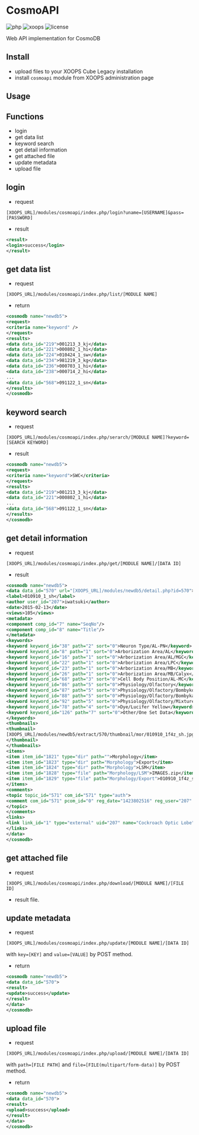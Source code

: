 # CosmoAPI
![php](https://img.shields.io/badge/PHP-5.0-blue.svg)
![xoops](https://img.shields.io/badge/XOOPS-module-green.svg)
![license](https://img.shields.io/badge/license-GPL2.0-blue.svg)

Web API implementation for CosmoDB

## Install
- upload files to your XOOPS Cube Legacy installation
- install `cosmoapi` module from XOOPS administration page

## Usage
## Functions
- login
- get data list
- keyword search
- get detail information
- get attached file
- update metadata
- upload file

## login
- request
```
[XOOPS_URL]/modules/cosmoapi/index.php/login?uname=[USERNAME]&pass=[PASSWORD]
```
- result
```xml
<result>
<login>success</login>
</result>
```

## get data list
- request
```
[XOOPS_URL]/modules/cosmoapi/index.php/list/[MODULE NAME]
```

- return
```xml
<cosmodb name="newdb5">
<request>
<criteria name="keyword" />
</request>
<results>
<data data_id="219">001213_3_kj</data>
<data data_id="221">000802_1_hi</data>
<data data_id="224">010424_1_sw</data>
<data data_id="234">981219_3_kg</data>
<data data_id="236">000703_1_hi</data>
<data data_id="238">000714_2_hi</data>
...
<data data_id="568">091122_1_sn</data>
</results>
</cosmodb>
```

## keyword search
- request
```
[XOOPS_URL]/modules/cosmoapi/index.php/serarch/[MODULE NAME]?keyword=[SEARCH KEYWORD]
```

- result
```xml
<cosmodb name="newdb5">
<request>
<criteria name="keyword">SWC</criteria>
</request>
<results>
<data data_id="219">001213_3_kj</data>
<data data_id="221">000802_1_hi</data>
...
<data data_id="568">091122_1_sn</data>
</results>
</cosmodb>
```

## get detail information
- request
```
[XOOPS_URL]/modules/cosmoapi/index.php/get/[MODULE NAME]/[DATA ID]
```

- result
```xml
<cosmodb name="newdb5">
<data data_id="570" url="[XOOPS_URL]/modules/newdb5/detail.php?id=570">
<label>010910_1_sh</label>
<author user_id="207">iwatsuki</author>
<date>2015-02-13</date>
<views>105</views>
<metadata>
<component comp_id="7" name="SeqNo"/>
<component comp_id="8" name="Title"/>
</metadata>
<keywords>
<keyword keyword_id="38" path="2" sort="0">Neuron Type/AL-PN</keyword>
<keyword keyword_id="8" path="1" sort="0">Arborization Area/AL</keyword>
<keyword keyword_id="16" path="1" sort="0">Arborization Area/AL/MGC</keyword>
<keyword keyword_id="22" path="1" sort="0">Arborization Area/LPC</keyword>
<keyword keyword_id="23" path="1" sort="0">Arborization Area/MB</keyword>
<keyword keyword_id="26" path="1" sort="0">Arborization Area/MB/Calyx</keyword>
<keyword keyword_id="68" path="3" sort="0">Cell Body Position/AL-MC</keyword>
<keyword keyword_id="86" path="5" sort="0">Physiology/Olfactory</keyword>
<keyword keyword_id="87" path="5" sort="0">Physiology/Olfactory/Bombykol</keyword>
<keyword keyword_id="88" path="5" sort="0">Physiology/Olfactory/Bombykal</keyword>
<keyword keyword_id="92" path="5" sort="0">Physiology/Olfactory/Mixture</keyword>
<keyword keyword_id="78" path="4" sort="0">Dye/Lucifer Yellow</keyword>
<keyword keyword_id="126" path="7" sort="0">Other/One Set Data</keyword>
</keywords>
<thumbnails>
<thumbnail>
[XOOPS_URL]/modules/newdb5/extract/570/thumbnail/mor/010910_1f4z_sh.jpg
</thumbnail>
</thumbnails>
<items>
<item item_id="1821" type="dir" path="">Morphology</item>
<item item_id="1823" type="dir" path="Morphology">Export</item>
<item item_id="1824" type="dir" path="Morphology">LSM</item>
<item item_id="1828" type="file" path="Morphology/LSM">IMAGES.zip</item>
<item item_id="1829" type="file" path="Morphology/Export">010910_1f4z_sh.psd</item>
</items>
<comments>
<topic topic_id="571" com_id="571" type="auth">
<comment com_id="571" pcom_id="0" reg_date="1423802516" reg_user="207" subject="Auther's Comment">BoND ID: 169 Author: Shibamoto</comment>
</topic>
</comments>
<links>
<link link_id="1" type="external" uid="207" name="Cockroach Optic Lobe" href="https://invbrain.neuroinf.jp/modules/htmldocs/IVBPF/Cockroach/Cockroach_optic_lobe.html" note="Comparative table"/>
</links>
</data>
</cosmodb>
```

## get attached file
- request
```
[XOOPS_URL]/modules/cosmoapi/index.php/download/[MODULE NAME]/[FILE ID]
```

- result
file.

## update metadata
- request
```
[XOOPS_URL]/modules/cosmoapi/index.php/update/[MODULE NAME]/[DATA ID]
```
with `key=[KEY]` and `value=[VALUE]` by POST method.

- return
```xml
<cosmodb name="newdb5">
<data data_id="570">
<result>
<update>success</update>
</result>
</data>
</cosmodb>
```

## upload file
- request
```
[XOOPS_URL]/modules/cosmoapi/index.php/upload/[MODULE NAME]/[DATA ID]
```
with `path=[FILE PATH]` and `file=[FILE(multipart/form-data)]` by POST method.

- return
```xml
<cosmodb name="newdb5">
<data data_id="570">
<result>
<upload>success</upload>
</result>
</data>
</cosmodb>
```
